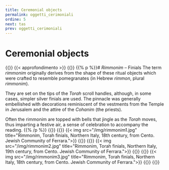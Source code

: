 ```yaml
---
title: Ceremonial objects
permalink: oggetti_cerimoniali
ordine: 5
next: tas
prev: oggetti_cerimoniali
---
```

# Ceremonial objects
{{<row class="approfondimento">}}
{{< approfondimento >}}
{{<column1>}}
{{% p %}}# *Rimmonim* – Finials
The term *rimmonim* originally derives from the shape of these ritual objects which were crafted to resemble pomegranates (in Hebrew *rimmon*, plural
*rimmonim*).

They are set on the tips of the *Torah* scroll handles, although, in some cases, simpler silver finials are used. The pinnacle was generally embellished with
decorations reminiscent of the vestments from the Temple in Jerusalem and the attire of the *Cohanim* (the priests).

Often the rimmonim are topped with bells that jingle as the *Torah* moves, thus imparting a festive air, a sense of celebration to accompany the reading.
{{% /p %}}
{{</column1>}}
{{<column3>}}
{{< img src="/img/rimmonim1.jpg" title="Rimmonim, Torah finials, Northern Italy, 18th century, from Cento. Jewish Community of Ferrara.">}}
{{</column3>}}
{{<column3>}}
{{< img src="/img/rimmonim2.jpg" title="Rimmonim, Torah finials, Northern Italy, 19th century, from Cento. Jewish Community of Ferrara.">}}
{{</column3>}}
{{<column3>}}
{{< img src="/img/rimmonim3.jpg" title="Rimmonim, Torah finials, Northern Italy, 18th century, from Cento. Jewish Community of Ferrara.">}}
{{</column3>}}
{{</row>}}